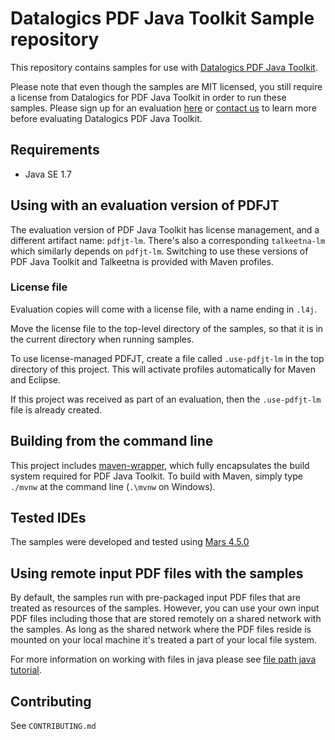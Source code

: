 # Datalogics PDF Java Toolkit Sample repository

This repository contains samples for use with [Datalogics PDF Java Toolkit](http://www.datalogics.com/products/pdf/pdfjavatoolkit/).

Please note that even though the samples are MIT licensed, you still require
a license from Datalogics for PDF Java Toolkit in order to run these samples. Please
sign up for an evaluation [here](http://www.datalogics.com/products/pdf/pdfjavatoolkit/eval/)
or [contact us](http://www.datalogics.com/company/contact-us/) to learn more before
evaluating Datalogics PDF Java Toolkit.

## Requirements

* Java SE 1.7

## Using with an evaluation version of PDFJT

The evaluation version of PDF Java Toolkit has license management, and a different artifact name: ``pdfjt-lm``. There's also a corresponding ``talkeetna-lm`` which similarly depends on ``pdfjt-lm``. Switching to use these versions of PDF Java Toolkit and Talkeetna is provided with Maven profiles.

### License file

Evaluation copies will come with a license file, with a name ending in ``.l4j``.

Move the license file to the top-level directory of the samples, so that it is in the current directory when running samples.

To use license-managed PDFJT, create a file called ``.use-pdfjt-lm`` in the top directory of this project. This will activate profiles automatically for Maven and Eclipse.

If this project was received as part of an evaluation, then the ``.use-pdfjt-lm`` file is already created.

## Building from the command line

This project includes [maven-wrapper](https://github.com/datalogics/maven-wrapper), which fully encapsulates the build system required for PDF Java Toolkit. To build with Maven, simply type ``./mvnw`` at the command line (``.\mvnw`` on Windows).

## Tested IDEs

The samples were developed and tested using [Mars 4.5.0](https://eclipse.org/mars/)

## Using remote input PDF files with the samples

By default, the samples run with pre-packaged input PDF files that are treated as resources of the samples. However, you can use your own input PDF files 
including those that are stored remotely on a shared network with the samples. As long as the shared network where the PDF files reside is mounted on your local machine it's treated a part of your local file system.

For more information on working with files in java please see [file path java tutorial](http://www.java2s.com/Tutorial/Java/0180__File/UniversalNamingConvention.htm).

## Contributing

See ``CONTRIBUTING.md``
